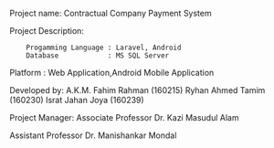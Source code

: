 Project name: Contractual Company Payment System

Project Description: 

		Progamming Language : Laravel, Android
		Database 			: MS SQL Server

Platform : Web Application,Android Mobile Application


Developed by:
	A.K.M. Fahim Rahman (160215)
	Ryhan Ahmed Tamim (160230)
	Israt Jahan Joya (160239)
	
Project Manager:
   Associate Professor
   Dr. Kazi Masudul Alam
   
   Assistant Professor
   Dr. Manishankar Mondal

